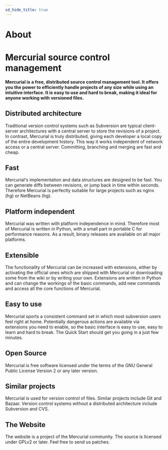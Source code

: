 ```yaml
---
sd_hide_title: true
---
```


# About

# Mercurial source control management

**Mercurial is a free, distributed source control management tool. It offers you the
power to efficiently handle projects of any size while using an intuitive interface. It
is easy to use and hard to break, making it ideal for anyone working with versioned
files.**

## Distributed architecture

Traditional version control systems such as Subversion are typical client-server
architectures with a central server to store the revisions of a project. In contrast,
Mercurial is truly distributed, giving each developer a local copy of the entire
development history. This way it works independent of network access or a central server.
Committing, branching and merging are fast and cheap.

## Fast

Mercurial's implementation and data structures are designed to be fast. You can generate
diffs between revisions, or jump back in time within seconds. Therefore Mercurial is
perfectly suitable for large projects such as nginx (hg) or NetBeans (hg).

## Platform independent

Mercurial was written with platform independence in mind. Therefore most of Mercurial is
written in Python, with a small part in portable C for performance reasons. As a result,
binary releases are available on all major platforms.

## Extensible

The functionality of Mercurial can be increased with extensions, either by activating the
official ones which are shipped with Mercurial or downloading some from the wiki or by
writing your own. Extensions are written in Python and can change the workings of the
basic commands, add new commands and access all the core functions of Mercurial.

## Easy to use

Mercurial sports a consistent command set in which most subversion users feel right at
home. Potentially dangerous actions are available via extensions you need to enable, so
the basic interface is easy to use, easy to learn and hard to break. The Quick Start
should get you going in a just few minutes.

## Open Source

Mercurial is free software licensed under the terms of the GNU General Public License
Version 2 or any later version.

## Similar projects

Mercurial is used for version control of files. Similar projects include Git and Bazaar.
Version control systems without a distributed architecture include Subversion and CVS.

## The Website

The website is a project of the Mercurial community. The source is licensed under GPLv2
or later. Feel free to send us patches.
